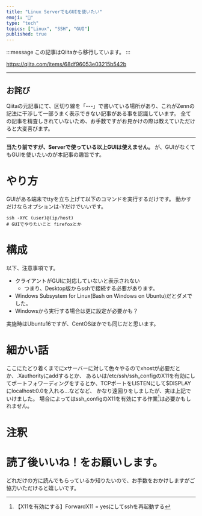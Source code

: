```yaml
---
title: "Linux ServerでもGUIを使いたい"
emoji: "📝"
type: "tech"
topics: ["Linux", "SSH", "GUI"]
published: true
---
```


:::message
この記事はQiitaから移行しています。
:::

https://qiita.com/items/68df96053e03215b542b

-----

## お詫び
Qiitaの元記事にて、区切り線を「---」で書いている場所があり、これがZennの記法に干渉して一部うまく表示できない記事がある事を認識しています。
全ての記事を精査しきれていないため、お手数ですがお見かけの際は教えていただけると大変喜びます。

-----

**当たり前ですが、Serverで使っている以上GUIは使えません。**
が、GUIがなくてもGUIを使いたいのが本記事の趣旨です。

# やり方
GUIがある端末でttyを立ち上げて以下のコマンドを実行するだけです。
動かすだけならオプションは-Yだけでいいです。

``` client.tty
ssh -XYC (user)@(ip/host)
# GUIでやりたいこと firefoxとか
```

# 構成
以下、注意事項です。
- クライアントがGUIに対応していないと表示されない
    - つまり、Desktop版からsshで接続する必要があります。
- Windows Subsystem for Linux(Bash on Windows on Ubuntu)だとダメでした。
- Windowsから実行する場合は更に設定が必要かも？

実施時はUbuntu16ですが、CentOSほかでも同じだと思います。

# 細かい話
ここにたどり着くまでにxサーバーに対して色々やるのでxhostが必要だとか、.Xauthorityにaddするとか、
あるいは/etc/ssh/ssh_configのX11を有効にしてポートフォワーディングをするとか、TCPポートをLISTENにして$DISPLAYにlocalhost:0.0を入れる…などなど、
かなり遠回りをしましたが、実は上記でいけました。
場合によってはssh_configのX11を有効にする作業[^1]は必要かもしれません。

# 注釈
[^1]: 【X11を有効にする】ForwardX11 = yesにしてsshを再起動する

# 読了後いいね！をお願いします。
どれだけの方に読んでもらっているか知りたいので、お手数をおかけしますがご協力いただけると嬉しいです。


